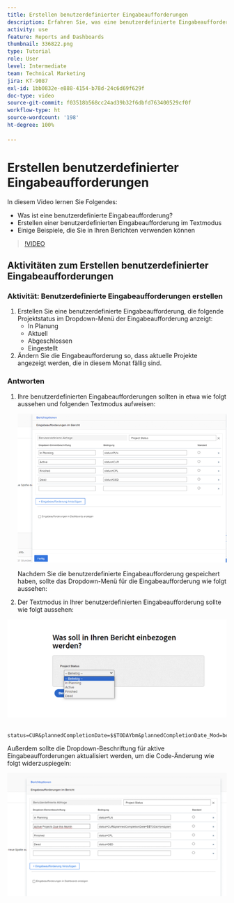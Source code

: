```yaml
---
title: Erstellen benutzerdefinierter Eingabeaufforderungen
description: Erfahren Sie, was eine benutzerdefinierte Eingabeaufforderung ist, wie Sie sie im Textmodus erstellen, und einige Beispiele, die Sie im Berichtswesen in Workfront verwenden können.
activity: use
feature: Reports and Dashboards
thumbnail: 336822.png
type: Tutorial
role: User
level: Intermediate
team: Technical Marketing
jira: KT-9087
exl-id: 1bb0832e-e888-4154-b78d-24c6d69f629f
doc-type: video
source-git-commit: f03518b568cc24ad39b32f6dbfd763400529cf0f
workflow-type: ht
source-wordcount: '198'
ht-degree: 100%

---
```


# Erstellen benutzerdefinierter Eingabeaufforderungen

In diesem Video lernen Sie Folgendes:

* Was ist eine benutzerdefinierte Eingabeaufforderung?
* Erstellen einer benutzerdefinierten Eingabeaufforderung im Textmodus
* Einige Beispiele, die Sie in Ihren Berichten verwenden können

>[!VIDEO](https://video.tv.adobe.com/v/3418631/?quality=12&learn=on&captions=ger)

## Aktivitäten zum Erstellen benutzerdefinierter Eingabeaufforderungen


### Aktivität: Benutzerdefinierte Eingabeaufforderungen erstellen

1. Erstellen Sie eine benutzerdefinierte Eingabeaufforderung, die folgende Projektstatus im Dropdown-Menü der Eingabeaufforderung anzeigt:
   * In Planung
   * Aktuell
   * Abgeschlossen
   * Eingestellt
1. Ändern Sie die Eingabeaufforderung so, dass aktuelle Projekte angezeigt werden, die in diesem Monat fällig sind.

### Antworten

1. Ihre benutzerdefinierten Eingabeaufforderungen sollten in etwa wie folgt aussehen und folgenden Textmodus aufweisen:

   ![Ein Screenshot des Bildschirms zum Erstellen eines neuen Filters im Textmodus](assets/cp-01.png)

   Nachdem Sie die benutzerdefinierte Eingabeaufforderung gespeichert haben, sollte das Dropdown-Menü für die Eingabeaufforderung wie folgt aussehen:

1. Der Textmodus in Ihrer benutzerdefinierten Eingabeaufforderung sollte wie folgt aussehen:

![Ein Screenshot des Bildschirms zum Erstellen eines neuen Filters im Textmodus](assets/cp-02.png)

```
   status=CUR&plannedCompletionDate=$$TODAYbm&plannedCompletionDate_Mod=between&plannedCompletionDate_Range=$$TODAYem 
```

Außerdem sollte die Dropdown-Beschriftung für aktive Eingabeaufforderungen aktualisiert werden, um die Code-Änderung wie folgt widerzuspiegeln:

![Ein Screenshot des Bildschirms zum Erstellen eines neuen Filters im Textmodus](assets/cp-02a.png)
